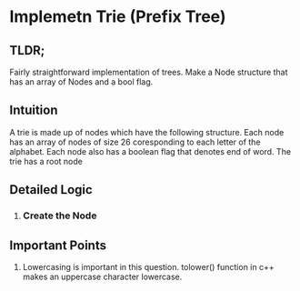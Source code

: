 # Implemetn Trie (Prefix Tree)
<h2>TLDR;</h2>
Fairly straightforward implementation of trees. Make a Node structure that has an array of Nodes and a bool flag.
<h2>Intuition</h2>
A trie is made up of nodes which have the following structure. Each node has an array of nodes of size 26 coresponding to each letter of the alphabet. Each node also has a boolean flag that denotes end of word. The trie has a root node
<h2>Detailed Logic</h2>

<ol>
<li>
<h3>Create the Node</h3>
</li>
</ol>

<h2>Important Points</h2>
<ol>
<li>Lowercasing is important in this question. tolower() function in c++ makes an uppercase character lowercase.</li>
</ol>
